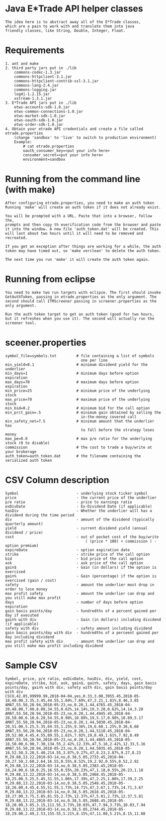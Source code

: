 # Java E*Trade API helper classes
    The idea here is to abstract away all of the E*Trade classes,
    which are a pain to work with and translate them into java
    friendly classes, like String, Double, Integer, Float.

# Requirements
    1. ant and make
    2. third party jars put in ./lib
        commons-codec-1.3.jar
        commons-httpclient-3.1.jar
        commons-httpclient-contrib-ssl-3.1.jar
        commons-lang-2.4.jar
        commons-logging.jar
        log4j-1.2.15.jar
        xstream-1.3.1.jar
    3. E*Trade API jars put in ./lib
        etws-accounts-sdk-1.0.jar
        etws-common-connections-1.0.jar
        etws-market-sdk-1.0.jar
        etws-oauth-sdk-1.0.jar
        etws-order-sdk-1.0.jar
    4. Obtain your etrade API credentials and create a file called etrade.properties
        (change 'sandbox' to 'live' to switch to production environment)
        Example:
            # cat etrade.properties
            oauth_consumer_key=<put your info here>
            consumer_secret=<put your info here>
            environment=sandbox

# Running from the command line (with make)
    After configuring etrade.properties, you need to make an auth token
    Running 'make' will create an auth token if it does not already exist.

    You will be prompted with a URL. Paste that into a browser, follow the,
    prompts and then copy th everification code from the browser and paste
    it into the window. A new file 'auth_token.dat' will be created. This
    will last about two hours until it will need to be removed and 
    recreated.

    If you get an exception after things are working for a while, the auth
    token may have timed out, so 'make verclean' to delete the auth token.
    
    The next time you run 'make' it will create the auth token again.

# Running from eclipse
    You need to make two run targets with eclipse. The first should invoke 
    GetAuthToken, passing in etrade.properties as the only argument. The 
    second should call ITMScreener passing in screener.properties as the
    only argument.

    Run the auth token target to get an auth token (good for two hours,
    but it refreshes when you use it). The second will actually run the 
    screener tool.

# sceener.properties
    symbol_file=symbols.txt         # file containing a list of symbols
                                      one per line
    min_yield=0.1                   # minimum dividend yield for the underlier
    min_days=1                      # minimum days before option expiration
    max_days=70                     # maximum days before option expiration
    min_price=25                    # minimum price of the underlying stock
    max_price=70                    # maximum price of the underlying stock
    min_bid=0.2                     # minimum bid for the call option
    min_prct_gain=.5                # minimum gain obtained by selling the
                                      in-the-money covered call
    min_safety_net=7.5              # minimum amount that the underlier has 
                                      to fall before the strategy loses money
    max_pe=0.0                      # max p/e ratio for the underlying stock (0 to disable)
    commission                      # the cost to trade a buy/write at your brokerage
    auth_token=auth_token.dat       # the filename containing the serialized auth token

# CSV Column description
    Symbol                          - underlying stock ticker symbol
    price                           - the current price of the underlier
    p/e ratio                       - price to earnings ratio
    exDivDate                       - Ex-Dividend Date (if applicable)
    hasDiv                          - Whether the underlier will has a dividend during the time period
    div                             - amount of the dividend (typically quarterly amount)
    yield                           - current dividend yield (annual dividend / price)
    cost                            - out of pocket cost of the buy/write 
                                        ( (price * 100) + commission ) - option premium)
    expireDate                      - option expiration date
    strike                          - strike price of the call option
    bid                             - bid price of the call option
    ask                             - ask price of the call option
    gain$                           - Gain (in dollars) if the option is exercised 
    gain%                           - Gain (percentage) if the option is exercised (gain / cost)
    safety                          - amount the underlier most drop in order to lose money
    max profit safety               - amount the underlier can drop and you still make max profit
    days                            - number of days before option expiration
    gain basis points/day           - hundredths of a percent gained per day if executed
    gain% with div                  - Gain (in dollars) including dividend (if applicable)
    safety with div                 - safety amount including dividend
    gain basis points/day with div  - hundredths of a perceent gained per day including dividend
    max profit safety with div      - amount the underlier can drop and you still make max profit including dividend

# Sample CSV 
    Symbol, price, p/e ratio, exDivDate, hasDiv, div, yield, cost, expireDate, strike, bid, ask, gain$, gain%, safety, days, gain basis points/day, gain% with div, safety with div, gain basis points/day with div
    CSCO,42.85,99999.99,2018-04-04,yes,0.33,3.08,3955.45,2018-05-18,40.00,3.35,3.45,44.55,1.04%,7.69%,47,2.21,1.81%,8.46,3.85
    AMAT,55.50,20.94,2018-05-23,no,0.20,1.44,4765.45,2018-04-20,48.00,7.90,8.00,34.55,0.62%,14.14%,19,3.28,0.62%,14.14,3.28
    AMAT,55.50,20.94,2018-05-23,no,0.20,1.44,4945.45,2018-04-20,50.00,6.10,6.20,54.55,0.98%,10.89%,19,5.17,0.98%,10.89,5.17
    AMAT,55.50,20.94,2018-05-23,no,0.20,1.44,5030.45,2018-04-20,51.00,5.25,5.35,69.55,1.25%,9.36%,19,6.60,1.25%,9.36,6.60
    AMAT,55.50,20.94,2018-05-23,no,0.20,1.44,5110.45,2018-04-20,52.00,4.45,4.55,89.55,1.61%,7.92%,19,8.49,1.61%,7.92,8.49
    AMAT,55.50,20.94,2018-05-23,no,0.20,1.44,4865.45,2018-05-18,50.00,6.90,7.30,134.55,2.42%,12.33%,47,5.16,2.42%,12.33,5.16
    AMAT,55.50,20.94,2018-05-23,no,0.20,1.44,5035.45,2018-05-18,52.50,5.20,5.40,214.55,3.87%,9.27%,47,8.23,3.87%,9.27,8.23
    M,29.88,13.22,2018-03-14,no,0.38,5.05,2733.45,2018-04-20,27.50,2.60,2.64,16.55,0.55%,8.52%,19,2.92,0.55%,8.52,2.92
    M,29.88,13.22,2018-03-14,no,0.38,5.05,2383.45,2018-05-18,24.00,6.10,6.25,16.55,0.55%,20.23%,47,1.18,0.55%,20.23,1.18
    M,29.88,13.22,2018-03-14,no,0.38,5.05,2468.45,2018-05-18,25.00,5.25,5.45,31.55,1.06%,17.39%,47,2.25,1.06%,17.39,2.25
    M,29.88,13.22,2018-03-14,no,0.38,5.05,2548.45,2018-05-18,26.00,4.45,4.55,51.55,1.73%,14.71%,47,3.67,1.73%,14.71,3.67
    M,29.88,13.22,2018-03-14,no,0.38,5.05,2618.45,2018-05-18,27.00,3.75,3.85,81.55,2.73%,12.37%,47,5.81,2.73%,12.37,5.81
    M,29.88,13.22,2018-03-14,no,0.38,5.05,2688.45,2018-05-18,28.00,3.05,3.15,111.55,3.73%,10.03%,47,7.94,3.73%,10.03,7.94
    M,29.88,13.22,2018-03-14,no,0.38,5.05,2744.45,2018-05-18,29.00,2.49,2.53,155.55,5.21%,8.15%,47,11.08,5.21%,8.15,11.08
